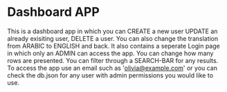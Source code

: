 # Dashboard APP

This is a dashboard app in which you can CREATE a new user UPDATE an already exisiting user, DELETE a user.
You can also change the translation from ARABIC to ENGLISH and back.
It also contains a seperate Login page in which only an ADMIN can access the app.
You can change how many rows are presented.
You can filter through a SEARCH-BAR for any results.
To access the app use an email such as 'olivia@example.com' or you can check the db.json for any user with admin permissions you would like to use.
